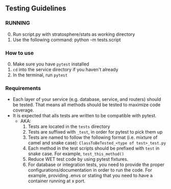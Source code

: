 ## Testing Guidelines

### RUNNING ###
0. Run script.py with stratosphere/stats as working directory
1. Use the following command: python -m tests.script

### How to use
0. Make sure you have `pytest` installed
1.  `cd` into the service directory if you haven't already
2.  In the terminal, run `pytest`

### Requirements
- Each layer of your service (e.g. database, service, and routers) should be tested. That means all methods should be tested to maximize code coverage.
- It is expected that alls tests are written to be compatible with pytest.
  - AKA:
    1. Tests are located in the `tests` directory
    2. Tests are suffixed with `_test`, in order for pytest to pick them up
    3. Tests are named to follow the following format (i.e. mixture of camel and snake case): `ClassToBeTested_<type of test>_test.py`
    4. Each method in the test scripts should be prefixed with `test` in snake case. For example, `test_this_method()`
    5. Reduce WET test code by using pytest fixtures.
    6. For database or integration tests, you need to provide the proper configurations/documentation in order to run the code. For example, providing .envs or stating that you need to have a container running at x port.





